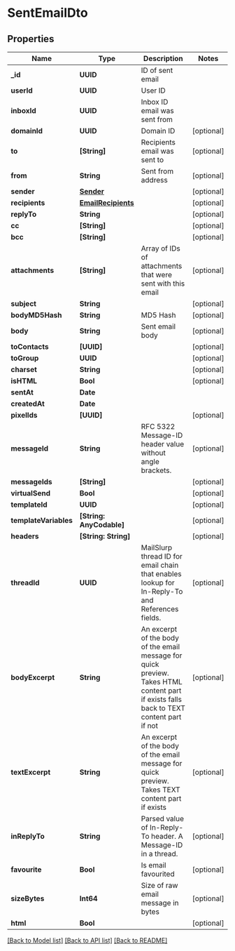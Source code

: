 # SentEmailDto

## Properties
Name | Type | Description | Notes
------------ | ------------- | ------------- | -------------
**_id** | **UUID** | ID of sent email | 
**userId** | **UUID** | User ID | 
**inboxId** | **UUID** | Inbox ID email was sent from | 
**domainId** | **UUID** | Domain ID | [optional] 
**to** | **[String]** | Recipients email was sent to | [optional] 
**from** | **String** | Sent from address | [optional] 
**sender** | [**Sender**](Sender) |  | [optional] 
**recipients** | [**EmailRecipients**](EmailRecipients) |  | [optional] 
**replyTo** | **String** |  | [optional] 
**cc** | **[String]** |  | [optional] 
**bcc** | **[String]** |  | [optional] 
**attachments** | **[String]** | Array of IDs of attachments that were sent with this email | [optional] 
**subject** | **String** |  | [optional] 
**bodyMD5Hash** | **String** | MD5 Hash | [optional] 
**body** | **String** | Sent email body | [optional] 
**toContacts** | **[UUID]** |  | [optional] 
**toGroup** | **UUID** |  | [optional] 
**charset** | **String** |  | [optional] 
**isHTML** | **Bool** |  | [optional] 
**sentAt** | **Date** |  | 
**createdAt** | **Date** |  | 
**pixelIds** | **[UUID]** |  | [optional] 
**messageId** | **String** | RFC 5322 Message-ID header value without angle brackets. | [optional] 
**messageIds** | **[String]** |  | [optional] 
**virtualSend** | **Bool** |  | [optional] 
**templateId** | **UUID** |  | [optional] 
**templateVariables** | **[String: AnyCodable]** |  | [optional] 
**headers** | **[String: String]** |  | [optional] 
**threadId** | **UUID** | MailSlurp thread ID for email chain that enables lookup for In-Reply-To and References fields. | [optional] 
**bodyExcerpt** | **String** | An excerpt of the body of the email message for quick preview. Takes HTML content part if exists falls back to TEXT content part if not | [optional] 
**textExcerpt** | **String** | An excerpt of the body of the email message for quick preview. Takes TEXT content part if exists | [optional] 
**inReplyTo** | **String** | Parsed value of In-Reply-To header. A Message-ID in a thread. | [optional] 
**favourite** | **Bool** | Is email favourited | [optional] 
**sizeBytes** | **Int64** | Size of raw email message in bytes | [optional] 
**html** | **Bool** |  | [optional] 

[[Back to Model list]](../README#documentation-for-models) [[Back to API list]](../README#documentation-for-api-endpoints) [[Back to README]](../README)


